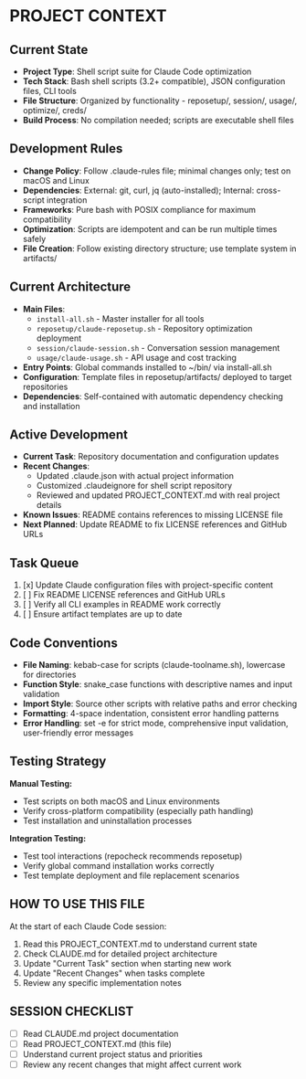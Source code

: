 # PROJECT CONTEXT
<!-- Property of CloudSafe -->

## Current State

- **Project Type**: Shell script suite for Claude Code optimization
- **Tech Stack**: Bash shell scripts (3.2+ compatible), JSON configuration files, CLI tools
- **File Structure**: Organized by functionality - reposetup/, session/, usage/, optimize/, creds/
- **Build Process**: No compilation needed; scripts are executable shell files

## Development Rules

- **Change Policy**: Follow .claude-rules file; minimal changes only; test on macOS and Linux
- **Dependencies**: External: git, curl, jq (auto-installed); Internal: cross-script integration
- **Frameworks**: Pure bash with POSIX compliance for maximum compatibility
- **Optimization**: Scripts are idempotent and can be run multiple times safely
- **File Creation**: Follow existing directory structure; use template system in artifacts/

## Current Architecture

- **Main Files**: 
  - `install-all.sh` - Master installer for all tools
  - `reposetup/claude-reposetup.sh` - Repository optimization deployment
  - `session/claude-session.sh` - Conversation session management
  - `usage/claude-usage.sh` - API usage and cost tracking
- **Entry Points**: Global commands installed to ~/bin/ via install-all.sh
- **Configuration**: Template files in reposetup/artifacts/ deployed to target repositories
- **Dependencies**: Self-contained with automatic dependency checking and installation

## Active Development

- **Current Task**: Repository documentation and configuration updates
- **Recent Changes**: 
  - Updated .claude.json with actual project information
  - Customized .claudeignore for shell script repository
  - Reviewed and updated PROJECT_CONTEXT.md with real project details
- **Known Issues**: README contains references to missing LICENSE file
- **Next Planned**: Update README to fix LICENSE references and GitHub URLs

## Task Queue

1. [x] Update Claude configuration files with project-specific content
2. [ ] Fix README LICENSE references and GitHub URLs
3. [ ] Verify all CLI examples in README work correctly
4. [ ] Ensure artifact templates are up to date

## Code Conventions

- **File Naming**: kebab-case for scripts (claude-toolname.sh), lowercase for directories
- **Function Style**: snake_case functions with descriptive names and input validation
- **Import Style**: Source other scripts with relative paths and error checking
- **Formatting**: 4-space indentation, consistent error handling patterns
- **Error Handling**: set -e for strict mode, comprehensive input validation, user-friendly error messages

## Testing Strategy

**Manual Testing:**
- Test scripts on both macOS and Linux environments
- Verify cross-platform compatibility (especially path handling)
- Test installation and uninstallation processes

**Integration Testing:**
- Test tool interactions (repocheck recommends reposetup)
- Verify global command installation works correctly
- Test template deployment and file replacement scenarios

## HOW TO USE THIS FILE

At the start of each Claude Code session:
1. Read this PROJECT_CONTEXT.md to understand current state
2. Check CLAUDE.md for detailed project architecture 
3. Update "Current Task" section when starting new work
4. Update "Recent Changes" when tasks complete
5. Review any specific implementation notes

## SESSION CHECKLIST

- [ ] Read CLAUDE.md project documentation
- [ ] Read PROJECT_CONTEXT.md (this file)  
- [ ] Understand current project status and priorities
- [ ] Review any recent changes that might affect current work
